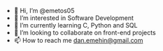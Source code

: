- 👋 Hi, I’m @emetos05
- 👀 I’m interested in Software Development
- 🌱 I’m currently learning C, Python and SQL
- 💞️ I’m looking to collaborate on front-end projects
- 📫 How to reach me dan.emehin@gmail.com

<!---
emetos05/emetos05 is a ✨ special ✨ repository because its `README.md` (this file) appears on your GitHub profile.
You can click the Preview link to take a look at your changes.
--->
